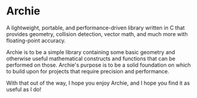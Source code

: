 # Archie
A lightweight, portable, and performance-driven library written in C that
provides geometry, collision detection, vector math, and much more with
floating-point accuracy.


Archie is to be a simple library containing some basic geometry and otherwise
useful mathematical constructs and functions that can be performed on those.
Archie's purpose is to be a solid foundation on which to build upon for
projects that require precision and performance.

With that out of the way, I hope you enjoy Archie, and I hope you find it as
useful as I do!
